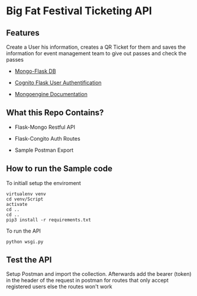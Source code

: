 # Big Fat Festival Ticketing API

## Features
Create a User his information, creates a QR Ticket for them and saves the information for event management team to give out passes and check the passes

* <a href='https://flask-dynamo.readthedocs.io/en/latest/quickstart.html'>Mongo-Flask DB</a>

* <a href='https://github.com/deejungx/flask-cognito-extended.git'>Cognito Flask User Authentification</a>

* <a href='https://docs.mongoengine.org/tutorial.html'>Mongoengine Documentation</a>

## What this Repo Contains?

*  Flask-Mongo Restful API  
 
*  Flask-Congito Auth Routes

*  Sample Postman Export


## How to run the Sample code

To initiall setup the enviroment 

```
virtualenv venv
cd venv/Script
activate
cd ..
cd ..
pip3 install -r requirements.txt
```

To run the API

```
python wsgi.py

```

## Test the API

Setup Postman and import the collection. Afterwards add the bearer (token) in the header of the request in postman for routes that only accept registered users else the routes won't work

